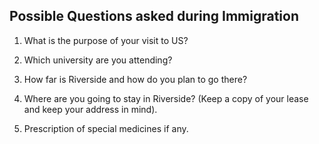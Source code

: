 ## Possible Questions asked during Immigration

1. What is the purpose of your visit to US?

2. Which university are you attending?

3. How far is Riverside and how do you plan to go there?

4. Where are you going to stay in Riverside? (Keep a copy of your lease and keep your address in mind).

5. Prescription of special medicines if any.
